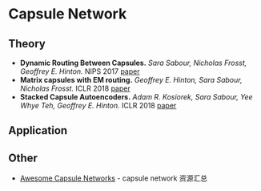 # Capsule Network

## Theory
- **Dynamic Routing Between Capsules.** *Sara Sabour, Nicholas Frosst, Geoffrey E. Hinton.* NIPS 2017  [paper](https://arxiv.org/abs/1710.09829)
- **Matrix capsules with EM routing.** *Geoffrey E. Hinton, Sara Sabour, Nicholas Frosst.* ICLR 2018 [paper](https://openreview.net/pdf?id=HJWLfGWRb)
- **Stacked Capsule Autoencoders.** *Adam R. Kosiorek, Sara Sabour, Yee Whye Teh, Geoffrey E. Hinton.* ICLR 2018 [paper](https://arxiv.org/abs/1906.06818)

## Application


## Other
* [Awesome Capsule Networks](https://github.com/sekwiatkowski/awesome-capsule-networks) - capsule network 资源汇总
